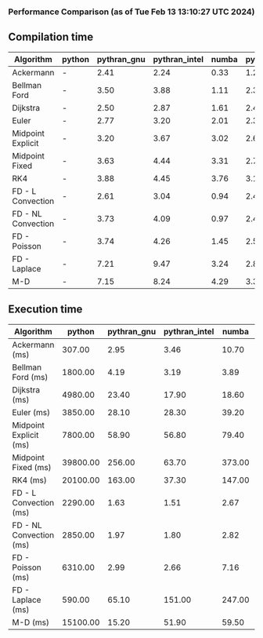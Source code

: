 ### Performance Comparison (as of Tue Feb 13 13:10:27 UTC 2024)
## Compilation time
Algorithm                 | python                    | pythran_gnu               | pythran_intel             | numba                     | pyccel_fortran_gnu        | pyccel_c_gnu              | pyccel_fortran_intel      | pyccel_c_intel           
------------------------- | ------------------------- | ------------------------- | ------------------------- | ------------------------- | ------------------------- | ------------------------- | ------------------------- | -------------------------
Ackermann                 | -                         | 2.41                      | 2.24                      | 0.33                      | 1.25                      | 1.21                      | 1.38                      | 1.29                     
Bellman Ford              | -                         | 3.50                      | 3.88                      | 1.11                      | 2.37                      | 2.52                      | 2.47                      | 3.33                     
Dijkstra                  | -                         | 2.50                      | 2.87                      | 1.61                      | 2.46                      | 2.56                      | 2.60                      | 3.36                     
Euler                     | -                         | 2.77                      | 3.20                      | 2.01                      | 2.33                      | 2.53                      | 2.44                      | 3.30                     
Midpoint Explicit         | -                         | 3.20                      | 3.67                      | 3.02                      | 2.64                      | 2.88                      | 2.78                      | 3.58                     
Midpoint Fixed            | -                         | 3.63                      | 4.44                      | 3.31                      | 2.74                      | 2.98                      | 2.92                      | 3.71                     
RK4                       | -                         | 3.88                      | 4.45                      | 3.76                      | 3.10                      | 3.32                      | 3.27                      | 4.25                     
FD - L Convection         | -                         | 2.61                      | 3.04                      | 0.94                      | 2.40                      | 2.63                      | 2.56                      | 3.48                     
FD - NL Convection        | -                         | 3.73                      | 4.09                      | 0.97                      | 2.44                      | 2.66                      | 2.55                      | 3.40                     
FD - Poisson              | -                         | 3.74                      | 4.26                      | 1.45                      | 2.51                      | 2.72                      | 3.13                      | 3.49                     
FD - Laplace              | -                         | 7.21                      | 9.47                      | 3.24                      | 2.89                      | 3.18                      | 3.11                      | 4.02                     
M-D                       | -                         | 7.15                      | 8.24                      | 4.29                      | 3.32                      | 3.35                      | 3.52                      | 4.58                     

## Execution time
Algorithm                 | python                    | pythran_gnu               | pythran_intel             | numba                     | pyccel_fortran_gnu        | pyccel_c_gnu              | pyccel_fortran_intel      | pyccel_c_intel           
------------------------- | ------------------------- | ------------------------- | ------------------------- | ------------------------- | ------------------------- | ------------------------- | ------------------------- | -------------------------
Ackermann (ms)            | 307.00                    | 2.95                      | 3.46                      | 10.70                     | 1.50                      | 1.54                      | 9.55                      | 3.93                     
Bellman Ford (ms)         | 1800.00                   | 4.19                      | 3.19                      | 3.89                      | 2.96                      | 5.98                      | 4.29                      | 18.20                    
Dijkstra (ms)             | 4980.00                   | 23.40                     | 17.90                     | 18.60                     | 18.10                     | 30.70                     | 22.70                     | 21.80                    
Euler (ms)                | 3850.00                   | 28.10                     | 28.30                     | 39.20                     | 15.50                     | 144.00                    | 14.00                     | 128.00                   
Midpoint Explicit (ms)    | 7800.00                   | 58.90                     | 56.80                     | 79.40                     | 24.00                     | 279.00                    | 15.60                     | 252.00                   
Midpoint Fixed (ms)       | 39800.00                  | 256.00                    | 63.70                     | 373.00                    | 75.30                     | 1400.00                   | 61.90                     | 1230.00                  
RK4 (ms)                  | 20100.00                  | 163.00                    | 37.30                     | 147.00                    | 35.80                     | 484.00                    | 39.00                     | 405.00                   
FD - L Convection (ms)    | 2290.00                   | 1.63                      | 1.51                      | 2.67                      | 1.47                      | 1.85                      | 1.30                      | 3.70                     
FD - NL Convection (ms)   | 2850.00                   | 1.97                      | 1.80                      | 2.82                      | 1.68                      | 1.98                      | 1.53                      | 3.74                     
FD - Poisson (ms)         | 6310.00                   | 2.99                      | 2.66                      | 7.16                      | 2.86                      | 3.77                      | 2.63                      | 9.03                     
FD - Laplace (ms)         | 590.00                    | 65.10                     | 151.00                    | 247.00                    | 58.70                     | 285.00                    | 60.60                     | 306.00                   
M-D (ms)                  | 15100.00                  | 15.20                     | 51.90                     | 59.50                     | 53.90                     | 59.80                     | 68.50                     | 60.40                    
